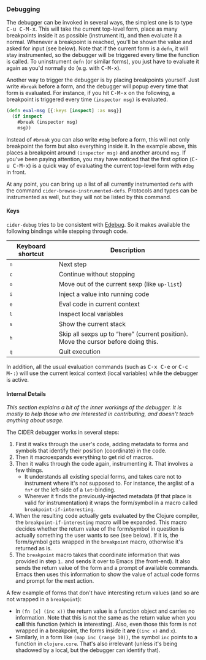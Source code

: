 ### Debugging

The debugger can be invoked in several ways, the simplest one is to type
<kbd>C-u C-M-x</kbd>. This will take the current top-level form, place as many
breakpoints inside it as possible (instrument it), and then evaluate it a
normal. Whenever a breakpoint is reached, you'll be shown the value and asked
for input (see below). Note that if the current form is a `defn`, it will stay
instrumented, so the debugger will be triggered every time the function is
called. To uninstrument `defn` (or similar forms), you just have to evaluate it
again as you'd normally do (e.g. with <kbd>C-M-x</kbd>).

Another way to trigger the debugger is by placing breakpoints yourself. Just
write `#break` before a form, and the debugger will popup every time that form is
evaluated. For instance, if you hit <kbd>C-M-x</kbd> on the following, a
breakpoint is triggered every time `(inspector msg)` is evaluated.

```clojure
(defn eval-msg [{:keys [inspect] :as msg}]
  (if inspect
    #break (inspector msg)
    msg))
```

Instead of `#break` you can also write `#dbg` before a form, this will not only
breakpoint the form but also everything inside it. In the example above, this
places a breakpoint around `(inspector msg)` and another around `msg`. If you've
been paying attention, you may have noticed that the first option (<kbd>C-u
C-M-x</kbd>) is a quick way of evaluating the current top-level form with `#dbg`
in front.

At any point, you can bring up a list of all currently instrumented `def`s with
the command `cider-browse-instrumented-defs`. Protocols and types can be
instrumented as well, but they will not be listed by this command.

#### Keys

`cider-debug` tries to be consistent with
[Edebug](http://www.gnu.org/software/emacs/manual/html_node/elisp/Edebug.html). So
it makes available the following bindings while stepping through code.

Keyboard shortcut               | Description
--------------------------------|-------------------------------
<kbd>n</kbd> | Next step
<kbd>c</kbd> | Continue without stopping
<kbd>o</kbd> | Move out of the current sexp (like `up-list`)
<kbd>i</kbd> | Inject a value into running code
<kbd>e</kbd> | Eval code in current context
<kbd>l</kbd> | Inspect local variables
<kbd>s</kbd> | Show the current stack
<kbd>h</kbd> | Skip all sexps up to “here” (current position). Move the cursor before doing this.
<kbd>q</kbd> | Quit execution

In addition, all the usual evaluation commands (such as <kbd>C-x C-e</kbd> or
<kbd>C-c M-:</kbd>) will use the current lexical context (local variables) while
the debugger is active.

#### Internal Details

*This section explains a bit of the inner workings of the debugger. It is mostly
to help those who are interested in contributing, and doesn't teach anything
about usage.*

The CIDER debugger works in several steps:

1. First it walks through the user's code, adding metadata to forms and symbols
   that identify their position (coordinate) in the code.
2. Then it macroexpands everything to get rid of macros.
3. Then it walks through the code again, instrumenting it. That involves a few things.
   - It understands all existing special forms, and takes care not to instrument
     where it's not supposed to. For instance, the arglist of a `fn*` or the
     left-side of a `let`-binding.
   - Wherever it finds the previously-injected metadata (if that place is valid
     for instrumentation) it wraps the form/symbol in a macro called
     `breakpoint-if-interesting`.
4. When the resulting code actually gets evaluated by the Clojure compiler, the
   `breakpoint-if-interesting` macro will be expanded.  This macro decides
   whether the return value of the form/symbol in question is actually something
   the user wants to see (see below). If it is, the form/symbol gets wrapped in
   the `breakpoint` macro, otherwise it's returned as is.
5. The `breakpoint` macro takes that coordinate information that was provided in
   step `1.` and sends it over to Emacs (the front-end). It also sends the return
   value of the form and a prompt of available commands. Emacs then uses this
   information to show the value of actual code forms and prompt for the next
   action.


A few example of forms that don't have interesting return values (and so are not wrapped in a `breakpoint`):
- In `(fn [x] (inc x))` the return value is a function object and carries no
  information. Note that this is not the same as the return value when you
  **call** this function (which **is** interesting). Also, even those this form
  is not wrapped in a breakpoint, the forms inside it **are** (`(inc x)` and
  `x`).
- Similarly, in a form like `(map inc (range 10))`, the symbol `inc` points to a
  function in `clojure.core`. That's also irrelevant (unless it's being shadowed
  by a local, but the debugger can identify that).
